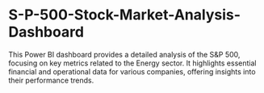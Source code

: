 # S-P-500-Stock-Market-Analysis-Dashboard
This Power BI dashboard provides a detailed analysis of the S&amp;P 500, focusing on key metrics related to the Energy sector. It highlights essential financial and operational data for various companies, offering insights into their performance trends.  
